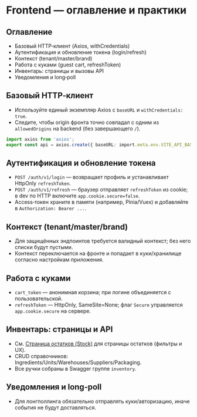 # Frontend — оглавление и практики

## Оглавление

- Базовый HTTP‑клиент (Axios, withCredentials)
- Аутентификация и обновление токена (login/refresh)
- Контекст (tenant/master/brand)
- Работа с куками (guest cart, refreshToken)
- Инвентарь: страницы и вызовы API
- Уведомления и long‑poll

## Базовый HTTP‑клиент

- Используйте единый экземпляр Axios с `baseURL` и `withCredentials: true`.
- Следите, чтобы origin фронта точно совпадал с одним из `allowedOrigins` на backend (без завершающего `/`).

```ts
import axios from 'axios';
export const api = axios.create({ baseURL: import.meta.env.VITE_API_BASE, withCredentials: true });
```

## Аутентификация и обновление токена

- `POST /auth/v1/login` — возвращает профиль и устанавливает HttpOnly `refreshToken`.
- `POST /auth/v1/refresh` — браузер отправляет `refreshToken` из cookie; в dev по HTTP включите `app.cookie.secure=false`.
- Access‑токен храните в памяти (например, Pinia/Vuex) и добавляйте в `Authorization: Bearer ...`.

## Контекст (tenant/master/brand)

- Для защищённых эндпоинтов требуется валидный контекст; без него списки будут пустыми.
- Контекст переключается на фронте и попадает в куки/хранилище согласно настройкам приложения.

## Работа с куками

- `cart_token` — анонимная корзина; при логине объединяется с пользовательской.
- `refreshToken` — HttpOnly, SameSite=None; флаг `Secure` управляется `app.cookie.secure` на сервере.

## Инвентарь: страницы и API

- См. [Страница остатков (Stock)](wiki/frontend-inventory-stock) для страницы остатков (фильтры и UX).
- CRUD справочников: Ingredients/Units/Warehouses/Suppliers/Packaging.
- Все ручки собраны в Swagger группе `inventory`.

## Уведомления и long‑poll

- Для лонгполлинга обязательно отправлять куки/авторизацию, иначе события не будут доставляться.
